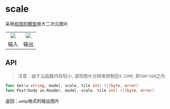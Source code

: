 # scale
采用[叔叔的模型](https://github.com/bilibili/ailab)放大二次元图片

<table>
	<tr>
		<td align="center"><img src="test/0.jpg"></td>
		<td align="center"><img src="test/out.webp"></td>
	</tr>
    <tr>
		<td align="center">输入</td>
		<td align="center">输出</td>
	</tr>
</table>

## API
> 注意：由于云函数内存较小, 请将图片分辨率控制在`0.25MP`, 即`500*500`之内
```go
func Get(u string, model, scale, tile int) ([]byte, error)
func Post(body io.Reader, model, scale, tile int) ([]byte, error)
```
返回：`webp`格式的输出图片
